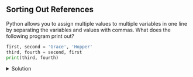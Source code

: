 ## Sorting Out References

Python allows you to assign multiple values to multiple variables in one line by separating the variables and values with commas. What does the following program print out?

```python
first, second = 'Grace', 'Hopper'
third, fourth = second, first
print(third, fourth)
```

<details>
  <summary>
        Solution
  </summary>
  
**Output**
  
  <pre>
Hopper Grace
</pre>
  </details>
